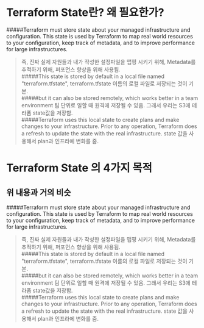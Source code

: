 Terraform State란? 왜 필요한가?
================================
#####Terraform must store state about your managed infrastructure and configuration. This state is used by Terraform to map real world resources to your configuration, keep track of metadata, and to improve performance for large infrastructures.
> 즉, 진짜 실제 자원들과 내가 작성한 설정파일을 맵핑 시키기 위해, Metadata를 추적하기 위해, 퍼포먼스 향상을 위해 사용됨.    
#####This state is stored by default in a local file named "terraform.tfstate", 
> terraform.tfstate 이름의 로컬 파일로 저장되는 것이 기본.    
#####but it can also be stored remotely, which works better in a team environment
>  팀 단위로 일할 때 원격에 저장될 수 있음. 그래서 우리는 S3에 테라폼 state값을 저장함.     
#####Terraform uses this local state to create plans and make changes to your infrastructure. Prior to any operation, Terraform does a refresh to update the state with the real infrastructure.
> state 값을 사용해서 plan과 인프라에 변화를 줌.    


Terraform State 의 4가지 목적
============================= 
위 내용과 거의 비슷 
------------------
#####Terraform must store state about your managed infrastructure and configuration. This state is used by Terraform to map real world resources to your configuration, keep track of metadata, and to improve performance for large infrastructures.
> 즉, 진짜 실제 자원들과 내가 작성한 설정파일을 맵핑 시키기 위해, Metadata를 추적하기 위해, 퍼포먼스 향상을 위해 사용됨.    
#####This state is stored by default in a local file named "terraform.tfstate", 
> terraform.tfstate 이름의 로컬 파일로 저장되는 것이 기본.    
#####but it can also be stored remotely, which works better in a team environment
>  팀 단위로 일할 때 원격에 저장될 수 있음. 그래서 우리는 S3에 테라폼 state값을 저장함.       
#####Terraform uses this local state to create plans and make changes to your infrastructure. Prior to any operation, Terraform does a refresh to update the state with the real infrastructure.
> state 값을 사용해서 plan과 인프라에 변화를 줌.    

